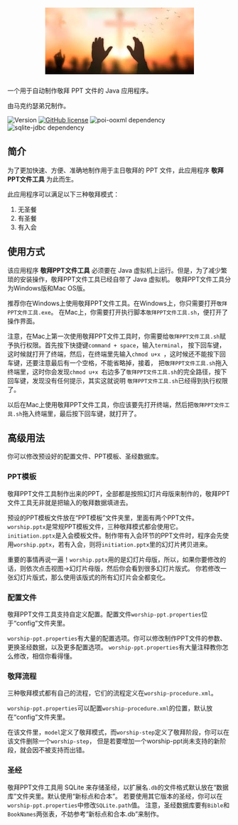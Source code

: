 <h1 align="center"><img src="logo.jpg" alt="主日敬拜"/></h1>

一个用于自动制作敬拜 PPT 文件的 Java 应用程序。

由马克约瑟弟兄制作。

![Version](https://img.shields.io/badge/version-1.2.1-blue)
[![GitHub license](https://img.shields.io/github/license/ClayGminx/worship-ppt)](https://github.com/ClayGminx/worship-ppt/blob/master/LICENSE)
![poi-ooxml dependency](https://img.shields.io/badge/poi--ooxml-v5.2.2-9cf)
![sqlite-jdbc dependency](https://img.shields.io/badge/sqlite--jdbc-3.39.2.0-9cf)

## 简介

为了更加快速、方便、准确地制作用于主日敬拜的 PPT 文件，此应用程序 __敬拜PPT文件工具__ 为此而生。

此应用程序可以满足以下三种敬拜模式：

1. 无圣餐
2. 有圣餐
3. 有入会

## 使用方式

该应用程序 __敬拜PPT文件工具__ 必须要在 Java 虚拟机上运行。但是，为了减少繁琐的安装操作，敬拜PPT文件工具已经自带了 Java 虚拟机。
敬拜PPT文件工具分为Windows版和Mac OS版。

推荐你在Windows上使用敬拜PPT文件工具。在Windows上，你只需要打开`敬拜PPT文件工具.exe`。
在Mac上，你需要打开执行脚本`敬拜PPT文件工具.sh`，便打开了操作界面。

注意，在Mac上第一次使用敬拜PPT文件工具时，你需要给`敬拜PPT文件工具.sh`赋予执行权限。首先按下快捷键`command + space`，输入`terminal`，
按下回车键，这时候就打开了终端，然后，在终端里先输入`chmod u+x `，这时候还不能按下回车键，还要注意最后有一个空格，不能省略掉，接着，
把`敬拜PPT文件工具.sh`拖入终端里，这时你会发现`chmod u+x `右边多了`敬拜PPT文件工具.sh`的完全路径，按下回车键，发现没有任何提示，其实这就说明
`敬拜PPT文件工具.sh`已经得到执行权限了。

以后在Mac上使用敬拜PPT文件工具，你应该要先打开终端，然后把`敬拜PPT文件工具.sh`拖入终端里，最后按下回车键，就打开了。

## 高级用法

你可以修改预设好的配置文件、PPT模板、圣经数据库。

### PPT模板

敬拜PPT文件工具制作出来的PPT，全部都是按照幻灯片母版来制作的，敬拜PPT文件工具无非就是把输入的敬拜数据填进去。

预设的PPT模板文件放在“PPT模板”文件夹里，里面有两个PPT文件。`worship.pptx`是常规PPT模板文件，三种敬拜模式都会使用它。
`initiation.pptx`是入会模板文件。制作带有入会环节的PPT文件时，程序会先使用`worship.pptx`，若有入会，则将`initiation.pptx`里的幻灯片拷贝进来。

重要的事情再说一遍！`worship.pptx`用的是幻灯片母版，所以，如果你要修改的话，则依次点击视图->幻灯片母版，然后你会看到很多幻灯片版式。
你若修改一张幻灯片版式，那么使用该版式的所有幻灯片会全都变化。

### 配置文件

敬拜PPT文件工具支持自定义配置。配置文件`worship-ppt.properties`位于“config”文件夹里。

`worship-ppt.properties`有大量的配置选项。你可以修改制作PPT文件的参数、更换圣经数据，以及更多配置选项。
`worship-ppt.properties`有大量注释教你怎么修改，相信你看得懂。

### 敬拜流程

三种敬拜模式都有自己的流程，它们的流程定义在`worship-procedure.xml`。

`worship-ppt.properties`可以配置`worship-procedure.xml`的位置，默认放在“config”文件夹里。

在该文件里，`model`定义了敬拜模式，而`worship-step`定义了敬拜阶段，你可以在该文件删除一个`worship-step`，
但是若要增加一个worship-ppt尚未支持的新阶段，就会因不被支持而出错。

### 圣经

敬拜PPT文件工具用 SQLite 来存储圣经，以扩展名`.db`的文件格式默认放在“数据库”文件夹里。默认使用“新标点和合本”。
若要使用其它版本的圣经，你可以在`worship-ppt.properties`中修改`SQLite.path`值。
注意，圣经数据库要有`Bible`和`BookNames`两张表，不妨参考“新标点和合本.db”来制作。